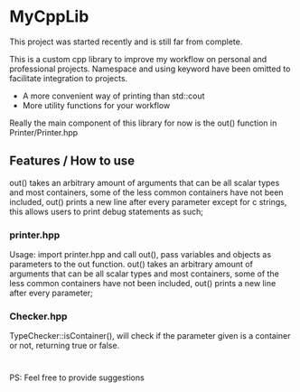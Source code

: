 # MyCppLib

This project was started recently and is still far from complete.

This is a custom cpp library to improve my workflow on personal and professional projects.
Namespace and using keyword have been omitted to facilitate integration to projects.

- A more convenient way of printing than std::cout
- More utility functions for your workflow

Really the main component of this library for now is the out() function in Printer/Printer.hpp

## Features / How to use

  out() takes an arbitrary amount of arguments that can be all scalar types and most containers, some of the less common containers have not been included, out() prints a new line after every parameter except for c strings, this allows users to print debug statements as such;

### printer.hpp

  Usage: import printer.hpp and call out(), pass variables and objects as parameters to the out function.
  out() takes an arbitrary amount of arguments that can be all scalar types and most containers, some of the less common containers have not been included, out() prints a new line after every parameter;
  
### Checker.hpp

  TypeChecker::isContainer(), will check if the parameter given is a container or not, returning true or false.

#
PS: Feel free to provide suggestions
